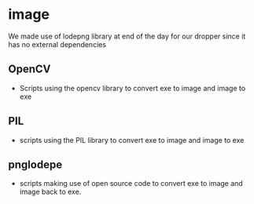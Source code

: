 # image

We made use of lodepng library at end of the day for our dropper since it has no external dependencies

## OpenCV
- Scripts using the opencv library to convert exe to image and image to exe

## PIL 
- scripts using the PIL library to convert exe to image and image to exe

## pnglodepe
- scripts making use of open source code to convert exe to image and image back to exe.
